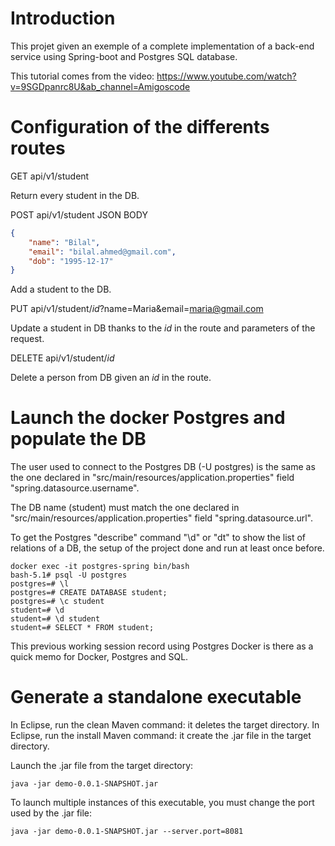 # Introduction

This projet given an exemple of a complete implementation of a back-end service
using Spring-boot and Postgres SQL database.

This tutorial comes from the video:
https://www.youtube.com/watch?v=9SGDpanrc8U&ab_channel=Amigoscode

# Configuration of the differents routes

GET api/v1/student

Return every student in the DB.

POST api/v1/student
JSON BODY

``` json
{
    "name": "Bilal",
    "email": "bilal.ahmed@gmail.com",
    "dob": "1995-12-17"
}
```

Add a student to the DB.

PUT api/v1/student/*id*?name=Maria&email=maria@gmail.com

Update a student in DB thanks to the *id* in the route and parameters
of the request.

DELETE api/v1/student/*id*

Delete a person from DB given an *id* in the route.

# Launch the docker Postgres and populate the DB

The user used to connect to the Postgres DB (-U postgres) is the same as the one
declared in "src/main/resources/application.properties" field "spring.datasource.username".

The DB name (student) must match the one declared in "src/main/resources/application.properties"
field "spring.datasource.url".

To get the Postgres "describe" command "\d" or \"dt" to show the list of relations
of a DB, the setup of the project done and run at least once before.

``` shell
docker exec -it postgres-spring bin/bash
bash-5.1# psql -U postgres
postgres=# \l
postgres=# CREATE DATABASE student;
postgres=# \c student
student=# \d
student=# \d student
student=# SELECT * FROM student;
```

This previous working session record using Postgres Docker is there as
a quick memo for Docker, Postgres and SQL.

# Generate a standalone executable

In Eclipse, run the clean Maven command: it deletes the target directory.
In Eclipse, run the install Maven command: it create the .jar file in the target
directory.

Launch the .jar file from the target directory:

``` shell
java -jar demo-0.0.1-SNAPSHOT.jar
```

To launch multiple instances of this executable, you must change the
port used by the .jar file:
``` shell
java -jar demo-0.0.1-SNAPSHOT.jar --server.port=8081
```
